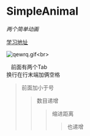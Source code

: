 # SimpleAnimal
*两个简单动画*

[学习地址](/http://46aae4d1e2371e4aa769798941cef698.devproxy.yunshipei.com/zsk_zane/article/details/47205403)<br> 

![qewrq.gif](http://upload-images.jianshu.io/upload_images/2891452-fa7374633303ab11.gif?imageMogr2/auto-orient/strip%7CimageView2/2/w/1240)\<br>

    前面有两个Tab  
 换行在行末端加俩空格  

>前面加小于号
>>数目递增 
>>>缩进距离
>>>>也递增
